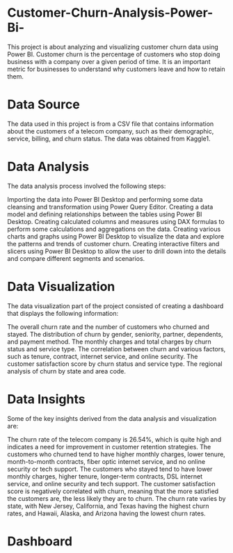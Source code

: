 # Customer-Churn-Analysis-Power-Bi-
This project is about analyzing and visualizing customer churn data using Power BI. Customer churn is the percentage of customers who stop doing business with a company over a given period of time. It is an important metric for businesses to understand why customers leave and how to retain them.

# Data Source
The data used in this project is from a CSV file that contains information about the customers of a telecom company, such as their demographic, service, billing, and churn status. The data was obtained from Kaggle1.

# Data Analysis
The data analysis process involved the following steps:

Importing the data into Power BI Desktop and performing some data cleansing and transformation using Power Query Editor.
Creating a data model and defining relationships between the tables using Power BI Desktop.
Creating calculated columns and measures using DAX formulas to perform some calculations and aggregations on the data.
Creating various charts and graphs using Power BI Desktop to visualize the data and explore the patterns and trends of customer churn.
Creating interactive filters and slicers using Power BI Desktop to allow the user to drill down into the details and compare different segments and scenarios.
# Data Visualization
The data visualization part of the project consisted of creating a dashboard that displays the following information:

The overall churn rate and the number of customers who churned and stayed.
The distribution of churn by gender, seniority, partner, dependents, and payment method.
The monthly charges and total charges by churn status and service type.
The correlation between churn and various factors, such as tenure, contract, internet service, and online security.
The customer satisfaction score by churn status and service type.
The regional analysis of churn by state and area code.
# Data Insights
Some of the key insights derived from the data analysis and visualization are:

The churn rate of the telecom company is 26.54%, which is quite high and indicates a need for improvement in customer retention strategies.
The customers who churned tend to have higher monthly charges, lower tenure, month-to-month contracts, fiber optic internet service, and no online security or tech support.
The customers who stayed tend to have lower monthly charges, higher tenure, longer-term contracts, DSL internet service, and online security and tech support.
The customer satisfaction score is negatively correlated with churn, meaning that the more satisfied the customers are, the less likely they are to churn.
The churn rate varies by state, with New Jersey, California, and Texas having the highest churn rates, and Hawaii, Alaska, and Arizona having the lowest churn rates.
# Dashboard
 
